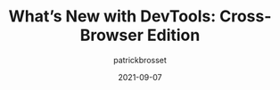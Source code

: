 ---
author: patrickbrosset
date: 2021-09-07
permalink: false
publisher: smashingmag
tags:
  - user-agents
  - tooling
target_url: https://www.smashingmagazine.com/2021/09/devtools-cross-browser-edition/
title: "What’s New with DevTools: Cross-Browser Edition"
---